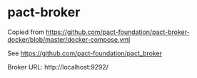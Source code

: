 # pact-broker

Copied from https://github.com/pact-foundation/pact-broker-docker/blob/master/docker-compose.yml

See https://github.com/pact-foundation/pact_broker

Broker URL: http://localhost:9292/
